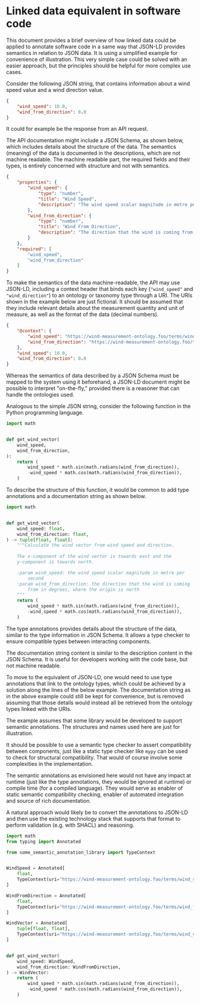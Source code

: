 
# Linked data equivalent in software code

This document provides a brief overview of how linked data could be
applied to annotate software code in a same way that JSON-LD provides
semantics in relation to JSON data. It is using a simplified example for
convenience of illustration. This very simple case could be solved with
an easier approach, but the principles should be helpful for more
complex use cases.

Consider the following JSON string, that contains information about a
wind speed value and a wind direction value.

```json
{
    "wind_speed": 10.0,
    "wind_from_direction": 0.0
}
```

It could for example be the response from an API request.

The API documentation might include a JSON Schema, as shown below, which
includes details about the structure of the data. The semantics
(meaning) of the data is documented in the descriptions, which are not
machine readable. The machine readable part, the required fields and
their types, is entirely concerned with structure and not with
semantics.

```json
{
    "properties": {
        "wind_speed": {
            "type": "number",
            "title": "Wind Speed",
            "description": "The wind speed scalar magnitude in metre per second"
        },
        "wind_from_direction": {
            "type": "number",
            "title": "Wind From Direction",
            "description": "The direction that the wind is coming from in degrees, where the origin is north"
        }
    },
    "required": [
        "wind_speed",
        "wind_from_direction"
    ]
}
```

To make the semantics of the data machine-readable, the API may use
JSON-LD, including a context header that binds each key (`"wind_speed"`
and `"wind_direction"`) to an ontology or taxonomy type through a URI.
The URIs shown in the example below are just fictional. It should be
assumed that they include relevant details about the measurement
quantity and unit of measure, as well as the format of the data (decimal
numbers).

```json
{
    "@context": {
        "wind_speed": "https://wind-measurement-ontology.foo/terms/wind_speed",
        "wind_from_direction": "https://wind-measurement-ontology.foo/terms/wind_from_direction"
    },
    "wind_speed": 10.0,
    "wind_from_direction": 0.0
}
```

Whereas the semantics of data described by a JSON Schema must be mapped
to the system using it beforehand, a JSON-LD document might be possible
to interpret "on-the-fly," provided there is a reasoner that can handle
the ontologies used.

Analogous to the simple JSON string, consider the following function in
the Python programming language.

```python
import math


def get_wind_vector(
    wind_speed,
    wind_from_direction,
):
    return (
        wind_speed * math.sin(math.radians(wind_from_direction)),
        -wind_speed * math.cos(math.radians(wind_from_direction)),
    )

```

To describe the structure of this function, it would be common to add
type annotations and a documentation string as shown below.

```python
import math


def get_wind_vector(
    wind_speed: float,
    wind_from_direction: float,
) -> tuple[float, float]:
    """Calculate the wind vector from wind speed and direction.
    
    The x-component of the wind vector is towards east and the
    y-component is towards north.

    :param wind_speed: the wind speed scalar magnitude in metre per
        second
    :param wind_from_direction: the direction that the wind is coming
        from in degrees, where the origin is north
    """
    return (
        wind_speed * math.sin(math.radians(wind_from_direction)),
        -wind_speed * math.cos(math.radians(wind_from_direction)),
    )
```

The type annotations provides details about the structure of the data,
similar to the type information in JSON Schema. It allows a type checker
to ensure compatible types between interacting components.

The documentation string content is similar to the description content
in the JSON Schema. It is useful for developers working with the code
base, but not machine readable.

To move to the equivalent of JSON-LD, one would need to use type
annotations that link to the ontology types, which could be achieved
by a solution along the lines of the below example. The documentation
string as in the above example could still be kept for convenience, but
is removed assuming that those details would instead all be retrieved
from the ontology types linked with the URIs.

The example assumes that some library would be developed to support
semantic annotations. The structures and names used here are just for
illustration.

It should be possible to use a semantic type checker to assert
compatibility between components, just like a static type checker like
`mypy` can be used to check for structural compatibility. That would of
course involve some complexities in the implementation.

The semantic annotations as envisioned here would not have any impact at
runtime (just like the type annotations, they would be ignored at
runtime) or compile time (for a compiled language). They would serve as
enabler of static semantic compatibility checking, enabler of automated
integration and source of rich documentation.

A natural approach would likely be to convert the annotations to JSON-LD
and then use the existing technology stack that supports that format to
perform validation (e.g. with SHACL) and reasoning.

```python
import math
from typing import Annotated

from some_semantic_annotation_library import TypeContext


WindSpeed = Annotated[
    float,
    TypeContext(uri="https://wind-measurement-ontology.foo/terms/wind_speed"),
]

WindFromDirection = Annotated[
    float,
    TypeContext(uri="https://wind-measurement-ontology.foo/terms/wind_from_direction"),
]

WindVector = Annotated[
    tuple[float, float],
    TypeContext(uri="https://wind-measurement-ontology.foo/terms/wind_vector"),
]


def get_wind_vector(
    wind_speed: WindSpeed,
    wind_from_direction: WindFromDirection,
) -> WindVector:
    return (
        wind_speed * math.sin(math.radians(wind_from_direction)),
        -wind_speed * math.cos(math.radians(wind_from_direction)),
    )

```
